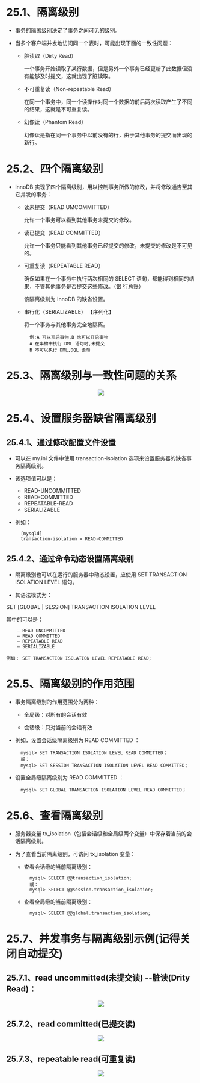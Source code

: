 # 25.1、隔离级别

* 事务的隔离级别决定了事务之间可见的级别。

* 当多个客户端并发地访问同一个表时，可能出现下面的一致性问题：

    * 脏读取（Dirty Read）

        一个事务开始读取了某行数据，但是另外一个事务已经更新了此数据但没有能够及时提交，这就出现了脏读取。

    * 不可重复读（Non-repeatable Read）

        在同一个事务中，同一个读操作对同一个数据的前后两次读取产生了不同的结果，这就是不可重复读。

    * 幻像读（Phantom Read）

        幻像读是指在同一个事务中以前没有的行，由于其他事务的提交而出现的新行。

# 25.2、四个隔离级别

* InnoDB 实现了四个隔离级别，用以控制事务所做的修改，并将修改通告至其它并发的事务：

    * 读未提交（READ UMCOMMITTED）

        允许一个事务可以看到其他事务未提交的修改。
    
    * 读已提交（READ COMMITTED）

        允许一个事务只能看到其他事务已经提交的修改，未提交的修改是不可见的。

    * 可重复读（REPEATABLE READ）

        确保如果在一个事务中执行两次相同的 SELECT 语句，都能得到相同的结果，不管其他事务是否提交这些修改。（银
        行总账）

        该隔离级别为 InnoDB 的缺省设置。

    * 串行化（SERIALIZABLE） 【序列化】

        将一个事务与其他事务完全地隔离。

            例:A 可以开启事物,B 也可以开启事物
            A 在事物中执行 DML 语句时,未提交
            B 不可以执行 DML,DQL 语句

# 25.3、隔离级别与一致性问题的关系

<div align="center"><img src="https://cdn.jsdelivr.net/gh/lcekold/blogimage@main/database/110.png"></div>

# 25.4、设置服务器缺省隔离级别

## 25.4.1、通过修改配置文件设置

* 可以在 my.ini 文件中使用 transaction-isolation 选项来设置服务器的缺省事务隔离级别。

* 该选项值可以是：

    * READ-UNCOMMITTED
    * READ-COMMITTED
    * REPEATABLE-READ
    * SERIALIZABLE

* 例如：

        [mysqld]
        transaction-isolation = READ-COMMITTED

## 25.4.2、通过命令动态设置隔离级别

* 隔离级别也可以在运行的服务器中动态设置，应使用 SET TRANSACTION ISOLATION LEVEL 语句。

* 其语法模式为：

SET [GLOBAL | SESSION] TRANSACTION ISOLATION LEVEL <isolation-level>

其中的<isolation-level>可以是：

        – READ UNCOMMITTED
        – READ COMMITTED
        – REPEATABLE READ
        – SERIALIZABLE

    例如： SET TRANSACTION ISOLATION LEVEL REPEATABLE READ;

# 25.5、隔离级别的作用范围

* 事务隔离级别的作用范围分为两种：

    * 全局级：对所有的会话有效

    * 会话级：只对当前的会话有效

* 例如，设置会话级隔离级别为 READ COMMITTED ：

        mysql> SET TRANSACTION ISOLATION LEVEL READ COMMITTED；
        或：
        mysql> SET SESSION TRANSACTION ISOLATION LEVEL READ COMMITTED；

* 设置全局级隔离级别为 READ COMMITTED ：

        mysql> SET GLOBAL TRANSACTION ISOLATION LEVEL READ COMMITTED；  

# 25.6、查看隔离级别

* 服务器变量 tx_isolation（包括会话级和全局级两个变量）中保存着当前的会话隔离级别。

* 为了查看当前隔离级别，可访问 tx_isolation 变量：

    * 查看会话级的当前隔离级别：

            mysql> SELECT @@transaction_isolation;
            或：
            mysql> SELECT @@session.transaction_isolation;

    * 查看全局级的当前隔离级别：

            mysql> SELECT @@global.transaction_isolation;

# 25.7、并发事务与隔离级别示例(记得关闭自动提交)

## 25.7.1、read uncommitted(未提交读) --脏读(Drity Read)：

<div align="center"><img src="https://cdn.jsdelivr.net/gh/lcekold/blogimage@main/database/111.png"></div>

## 25.7.2、read committed(已提交读)

<div align="center"><img src="https://cdn.jsdelivr.net/gh/lcekold/blogimage@main/database/112.png"></div>

## 25.7.3、repeatable read(可重复读) 

<div align="center"><img src="https://cdn.jsdelivr.net/gh/lcekold/blogimage@main/database/113.png"></div>


